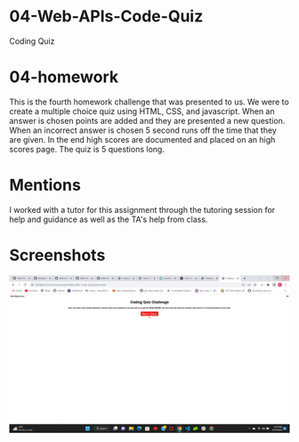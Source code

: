 # 04-Web-APIs-Code-Quiz 
Coding Quiz

# 04-homework
This is the fourth homework challenge that was presented to us.  We were to create a multiple choice quiz using HTML, CSS, and javascript.  When an answer is chosen points are added and they are presented a new question.  When an incorrect answer is chosen 5 second runs off the time that they are given.  In the end high scores are documented and placed on an high scores page.  The quiz is 5 questions long.



# Mentions
I worked with a tutor for this assignment through the tutoring session for help and guidance as well as the TA's help from class.

# Screenshots

![This is a multiple choice coding quiz](./assets/images/quiz.jpg)